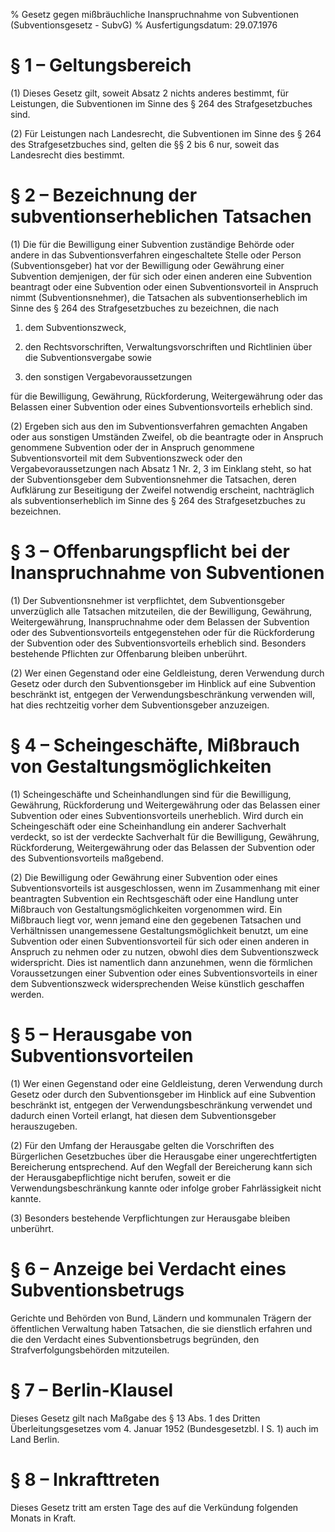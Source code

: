 % Gesetz gegen mißbräuchliche Inanspruchnahme von Subventionen  (Subventionsgesetz - SubvG)
% Ausfertigungsdatum: 29.07.1976
 
# § 1 – Geltungsbereich

(1) Dieses Gesetz gilt, soweit Absatz 2 nichts anderes bestimmt, für Leistungen, die Subventionen im Sinne des § 264 des Strafgesetzbuches sind.

(2) Für Leistungen nach Landesrecht, die Subventionen im Sinne des § 264 des Strafgesetzbuches sind, gelten die §§ 2 bis 6 nur, soweit das Landesrecht dies bestimmt.

# § 2 – Bezeichnung der subventionserheblichen Tatsachen

(1) Die für die Bewilligung einer Subvention zuständige Behörde oder andere in das Subventionsverfahren eingeschaltete Stelle oder Person (Subventionsgeber) hat vor der Bewilligung oder Gewährung einer Subvention demjenigen, der für sich oder einen anderen eine Subvention beantragt oder eine Subvention oder einen Subventionsvorteil in Anspruch nimmt (Subventionsnehmer), die Tatsachen als subventionserheblich im Sinne des § 264 des Strafgesetzbuches zu bezeichnen, die nach

1. dem Subventionszweck,

2. den Rechtsvorschriften, Verwaltungsvorschriften und Richtlinien über die Subventionsvergabe sowie

3. den sonstigen Vergabevoraussetzungen

für die Bewilligung, Gewährung, Rückforderung, Weitergewährung oder das Belassen einer Subvention oder eines Subventionsvorteils erheblich sind.

(2) Ergeben sich aus den im Subventionsverfahren gemachten Angaben oder aus sonstigen Umständen Zweifel, ob die beantragte oder in Anspruch genommene Subvention oder der in Anspruch genommene Subventionsvorteil mit dem Subventionszweck oder den Vergabevoraussetzungen nach Absatz 1 Nr. 2, 3 im Einklang steht, so hat der Subventionsgeber dem Subventionsnehmer die Tatsachen, deren Aufklärung zur Beseitigung der Zweifel notwendig erscheint, nachträglich als subventionserheblich im Sinne des § 264 des Strafgesetzbuches zu bezeichnen.

# § 3 – Offenbarungspflicht bei der Inanspruchnahme von Subventionen

(1) Der Subventionsnehmer ist verpflichtet, dem Subventionsgeber unverzüglich alle Tatsachen mitzuteilen, die der Bewilligung, Gewährung, Weitergewährung, Inanspruchnahme oder dem Belassen der Subvention oder des Subventionsvorteils entgegenstehen oder für die Rückforderung der Subvention oder des Subventionsvorteils erheblich sind. Besonders bestehende Pflichten zur Offenbarung bleiben unberührt.

(2) Wer einen Gegenstand oder eine Geldleistung, deren Verwendung durch Gesetz oder durch den Subventionsgeber im Hinblick auf eine Subvention beschränkt ist, entgegen der Verwendungsbeschränkung verwenden will, hat dies rechtzeitig vorher dem Subventionsgeber anzuzeigen.

# § 4 – Scheingeschäfte, Mißbrauch von Gestaltungsmöglichkeiten

(1) Scheingeschäfte und Scheinhandlungen sind für die Bewilligung, Gewährung, Rückforderung und Weitergewährung oder das Belassen einer Subvention oder eines Subventionsvorteils unerheblich. Wird durch ein Scheingeschäft oder eine Scheinhandlung ein anderer Sachverhalt verdeckt, so ist der verdeckte Sachverhalt für die Bewilligung, Gewährung, Rückforderung, Weitergewährung oder das Belassen der Subvention oder des Subventionsvorteils maßgebend.

(2) Die Bewilligung oder Gewährung einer Subvention oder eines Subventionsvorteils ist ausgeschlossen, wenn im Zusammenhang mit einer beantragten Subvention ein Rechtsgeschäft oder eine Handlung unter Mißbrauch von Gestaltungsmöglichkeiten vorgenommen wird. Ein Mißbrauch liegt vor, wenn jemand eine den gegebenen Tatsachen und Verhältnissen unangemessene Gestaltungsmöglichkeit benutzt, um eine Subvention oder einen Subventionsvorteil für sich oder einen anderen in Anspruch zu nehmen oder zu nutzen, obwohl dies dem Subventionszweck widerspricht. Dies ist namentlich dann anzunehmen, wenn die förmlichen Voraussetzungen einer Subvention oder eines Subventionsvorteils in einer dem Subventionszweck widersprechenden Weise künstlich geschaffen werden.

# § 5 – Herausgabe von Subventionsvorteilen

(1) Wer einen Gegenstand oder eine Geldleistung, deren Verwendung durch Gesetz oder durch den Subventionsgeber im Hinblick auf eine Subvention beschränkt ist, entgegen der Verwendungsbeschränkung verwendet und dadurch einen Vorteil erlangt, hat diesen dem Subventionsgeber herauszugeben.

(2) Für den Umfang der Herausgabe gelten die Vorschriften des Bürgerlichen Gesetzbuches über die Herausgabe einer ungerechtfertigten Bereicherung entsprechend. Auf den Wegfall der Bereicherung kann sich der Herausgabepflichtige nicht berufen, soweit er die Verwendungsbeschränkung kannte oder infolge grober Fahrlässigkeit nicht kannte.

(3) Besonders bestehende Verpflichtungen zur Herausgabe bleiben unberührt.

# § 6 – Anzeige bei Verdacht eines Subventionsbetrugs

Gerichte und Behörden von Bund, Ländern und kommunalen Trägern der öffentlichen Verwaltung haben Tatsachen, die sie dienstlich erfahren und die den Verdacht eines Subventionsbetrugs begründen, den Strafverfolgungsbehörden mitzuteilen.

# § 7 – Berlin-Klausel

Dieses Gesetz gilt nach Maßgabe des § 13 Abs. 1 des Dritten Überleitungsgesetzes vom 4. Januar 1952 (Bundesgesetzbl. I S. 1) auch im Land Berlin.

# § 8 – Inkrafttreten

Dieses Gesetz tritt am ersten Tage des auf die Verkündung folgenden Monats in Kraft.
